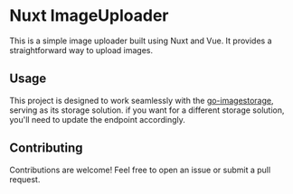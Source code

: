 # Nuxt ImageUploader

This is a simple image uploader built using Nuxt and Vue. It provides a straightforward way to upload images.

## Usage
This project is designed to work seamlessly with the [go-imagestorage](https://github.com/jeffjuann/go-imagestorage), serving as its storage solution. if you want for a different storage solution, you'll need to update the endpoint accordingly.

## Contributing
Contributions are welcome! Feel free to open an issue or submit a pull request.